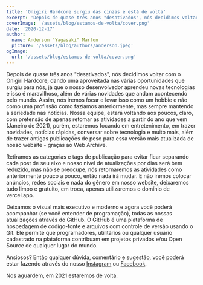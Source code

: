 ```yaml
---
title: 'Onigiri Hardcore surgiu das cinzas e está de volta'
excerpt: 'Depois de quase três anos "desativados", nós decidimos voltar com o Onigiri Hardcore, dando uma aproveitada nas várias oportunidades que surgiu para nós, já que o nosso desenvolvedor aprendeu novas tecnologias e isso é maravilhoso, além de várias novidades que andam acontecendo pelo mundo.'
coverImage: '/assets/blog/estamos-de-volta/cover.png'
date: '2020-12-17'
author:
  name: Anderson "Yagasaki" Marlon
  picture: '/assets/blog/authors/anderson.jpeg'
ogImage:
  url: '/assets/blog/estamos-de-volta/cover.png'
---
```


Depois de quase três anos "desativados", nós decidimos voltar com o Onigiri Hardcore, dando uma aproveitada nas várias oportunidades que surgiu para nós, já que o nosso desenvolvedor aprendeu novas tecnologias e isso é maravilhoso, além de várias novidades que andam acontecendo pelo mundo. Assim, nós iremos focar e levar isso como um hobbie e não como uma profissão como fazíamos anteriormente, mas sempre mantendo a seriedade nas notícias. Nossa equipe, estará voltando aos poucos, claro, com pretensão de apenas retomar as atividades a partir do ano que vem (Janeiro de 2021), porém, estaremos focando em entretenimento, em trazer novidades, notícias rápidas, conversar sobre tecnologia e muito mais, além de trazer antigas publicações de peso para essa versão mais atualizada de nosso website - graças ao Web Archive.

Retiramos as categorias e tags de publicação para evitar ficar separando cada post de seu eixo e nosso nível de atualizações por dias será bem reduzido, mas não se preocupe, nós retornaremos as atividades como anteriormente pouco a pouco, então nada irá mudar. E não iremos colocar anúncios, redes sociais e nada do gênero em nosso website, deixaremos tudo limpo e gratuito, em troca, apenas utilizaremos o domínio de vercel.app.

Deixamos o visual mais executivo e moderno e agora você poderá acompanhar (se você entender de programação), todas as nossas atualizações através do GitHub. O GitHub é uma plataforma de hospedagem de código-fonte e arquivos com controle de versão usando o Git. Ele permite que programadores, utilitários ou qualquer usuário cadastrado na plataforma contribuam em projetos privados e/ou Open Source de qualquer lugar do mundo.

Ansiosos? Então qualquer dúvida, comentário e sugestão, você poderá estar fazendo através do nosso [Instagram](http://www.instagram.com/OnigiriHardcore) ou [Facebook](http://www.facebook.com/OnigiriHardcore).

Nos aguardem, em 2021 estaremos de volta.